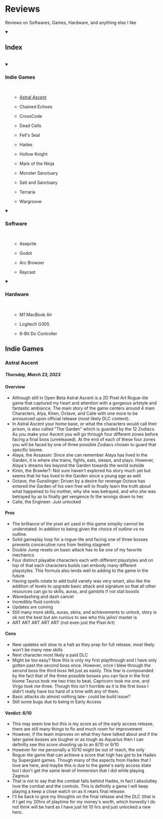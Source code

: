 # Reviews
Reviews on Softwares, Games, Hardware, and anything else I like

<details open>
<summary><h2>Index</h2></summary>
<br>

<details open>
<summary><h3>Indie Games</h3></summary>
<br>
<ul>

- [Astral Ascent](#Astral-Ascent)

- Chained Echoes

- CrossCode

- Dead Cells

- Fell's Seal

- Hades

- Hollow Knight

- Mark of the Ninja

- Monster Sanctuary

- Salt and Sanctuary

- Terraria

- Wargroove
</ul>

</details>

<details open>
<summary><h3>Software</h3></summary>
<br>
<ul>

- Aseprite

- Godot

- Arc Browser

- Raycast
</ul>

</details>

<details open>
<summary><h3>Hardware</h3></summary>
<br>
<ul>

- M1 MacBook Air

- Logitech G305

- 8-Bit Do Controller
</ul>

</details>


</details>

## Indie Games

### Astral Ascent

##### Thursday, March 23, 2023

#### Overview

- Although still in Open Beta Astral Ascent is a 2D Pixel Art Rogue-lite game that captured my heart and attention with a gorgeous artstyle and fantastic ambiance. The main story of the game centers around 4 main Characters, Alya, Kiren, Octave, and Calie with one more to be announced upon official release (most likely DLC content).
- In Astral Ascent your home base, or what the characters would call their prison, is also called "The Garden" which is guarded by the 12 Zodiacs. As you make your Ascent you will go through four different zones before facing a final boss (unreleased). At the end of each of these four zones you will be faced by one of three possible Zodiacs chosen to guard that specific biome.
- Alaya, the Assassin: Since she can remember Alaya has lived in the Garden, it is where she trains, fights, eats, sleeps, and plays. However, Alaya's dreams lies beyond the Garden towards the world outside
- Kiren, the Brawler?: Not sure haven't explored his story much yet but seems that he has lived in the Garden since a young age as well
- Octave, the Gunslinger: Driven by a desire for revenge Octave has entered the Garden of his own free will to finally learn the truth about what happened to his mother, why she was betrayed, and who she was betrayed by as to finally get vengence fo the wrongs down to her.
- Calie, the Engineer: Just unlocked

#### Pros

- The brilliance of the pixel art used in this game simpiliy cannot be understated. In addition to being given the choice of outline vs no outline.
- Solid gameplay loop for a rogue-lite and facing one of three bosses prevents concecutive runs from feeling stagnent
- Double Jump resets on basic attack has to be one of my favorite mechanics
- Four distinct playable characters each with different playstyles and on top of that each characters builds can embody many different playstyles. This formula also lends well to adding to the game in the future
- Having spells rotate to add build variety was very smart, also like the addition of levels to upgrade basic attack and signature so that all other resources can go to skills, auras, and gambits if not stat boosts
- Wavedashing and dash cancel
- Incredibly fluid controls
- Updates are coming
- Still many more skills, auras, skins, and achievements to unlock, story is ok not the best but am curious to see who this jailor/ master is
- ART ART ART ART ART (not even just the Pixel Art)

#### Cons

- New updates will slow to a halt as they prep for full release, most likely won't be many new skills
- Next character most likely a paid DLC
- Might be too easy? Now this is only my first playthrough and I have only gotten past the second boss once. However, once I blew through the second boss the third boss fell just as easily. This fear is compounded by the fact that of the three possible bosses you can face in the first biome Taurus took me two tries to beat, Capricorn took me one, and Virgo took me three. Though this isn't horrible as it is the first boss I didn't really have too hard of a time with any of them.
- Basic attacks do almost nothing late- could be build issue?
- Still some bugs due to being in Early Access

#### Verdict: 6/10

- This may seem low but this is my score as of the early access release, there are still many things to fix and much room for improvement
- However, if the team improves on what they have talked about and if the later game bosses are tougher or as tough as Aquarius then I can definitly see this score shooting up to an 8/10 or 9/10
- However for me personally a 10/10 might be out of reach, the only Rogue-lite game that can achieve a score that high has got to be Hades by Supergiant games. Though many of the aspects from Hades that I love are here, and maybe this is due to the game's early access state but I don't get the same level of Immersion that I did while playing Zagreus
- That is not to say that the combat falls behind Hades, in fact I absolutley love the combat and the controls. This is definitly a game I will keep playing a keep a close watch on as it nears final release. 
- I'll be back to give my thoughts on the final release and the DLC (that is if I get my 20hrs of playtime for my money's worth, which honestly I do not think will be hard as I have just hit 10 hrs and just unlocked a new hero.
  
   


